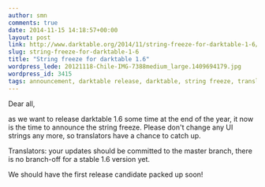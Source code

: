 ```yaml
---
author: smn
comments: true
date: 2014-11-15 14:18:57+00:00
layout: post
link: http://www.darktable.org/2014/11/string-freeze-for-darktable-1-6/
slug: string-freeze-for-darktable-1-6
title: "String freeze for darktable 1.6"
wordpress_lede: 20121118-Chile-IMG-7388medium_large.1409694179.jpg
wordpress_id: 3415
tags: announcement, darktable release, darktable, string freeze, translation
---
```


Dear all,

as we want to release darktable 1.6 some time at the end of the year, it now is the time to announce the string freeze. Please don't change any UI strings any more, so translators have a chance to catch up.

Translators: your updates should be committed to the master branch, there is no branch-off for a stable 1.6 version yet.

We should have the first release candidate packed up soon!
